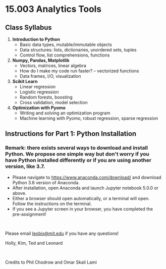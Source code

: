 # 15.003 Analytics Tools

## Class Syllabus

1. __Introduction to Python__
   - Basic data types, mutable/immutable objects
   - Data structures: lists, dictionaries, unordered sets, tuples
   - Control flow, list comprehensions, functions
1. __Numpy, Pandas, Matplotlib__
   - Vectors, matrices, linear algebra
   - How do I make my code run faster? – vectorized functions
   - Data frames, I/O, visualization
1. __Scikit Learn__
   - Linear regression
   - Logistic regression
   - Random forests, boosting
   - Cross validation, model selection
1. __Optimization with Pyomo__
   - Writing and solving an optimization program
   - Machine learning with Pyomo, robust regression, sparse regression


## Instructions for Part 1: Python Installation
### Remark: there exists several ways to download and install Python. We propose one simple way but don't worry if you have Python installed differently or if you are using another version, like 3.7.

- Please navigate to https://www.anaconda.com/download/ and download Python 3.8 version of Anaconda. 
- After installation, open Anaconda and launch Jupyter notebook 5.0.0 or above.
- Either a browser should open automatically, or a terminal will open. Follow the instructions on the terminal. 
- If you see a Jupyter screen in your browser, you have completed the pre-assignment!


<br />


Please email leobix@mit.edu if you have any questions!

Holly, Kim, Ted and Leonard

<br />

Credits to Phil Chodrow and Omar Skali Lami
